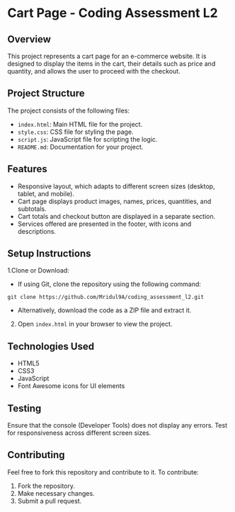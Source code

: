 # Cart Page - Coding Assessment L2

## Overview
This project represents a cart page for an e-commerce website. It is designed to display the items in
the cart, their details such as price and quantity, and allows the user to proceed with the checkout.

## Project Structure
The project consists of the following files:
- `index.html`: Main HTML file for the project.
- `style.css`: CSS file for styling the page.
- `script.js`: JavaScript file for scripting the logic.
- `README.md`: Documentation for your project.

## Features
- Responsive layout, which adapts to different screen sizes (desktop, tablet, and mobile).
- Cart page displays product images, names, prices, quantities, and subtotals.
- Cart totals and checkout button are displayed in a separate section.
- Services offered are presented in the footer, with icons and descriptions.

## Setup Instructions
1.Clone or Download:

 * If using Git, clone the repository using the following command:
```
git clone https://github.com/Mridul9A/coding_assessment_l2.git
```
 * Alternatively, download the code as a ZIP file and extract it.
2. Open `index.html` in your browser to view the project.
## Technologies Used
- HTML5
- CSS3
- JavaScript
- Font Awesome icons for UI elements
## Testing
Ensure that the console (Developer Tools) does not display any errors.
Test for responsiveness across different screen sizes.
## Contributing
Feel free to fork this repository and contribute to it. To contribute:
1. Fork the repository.
2. Make necessary changes.
3. Submit a pull request.